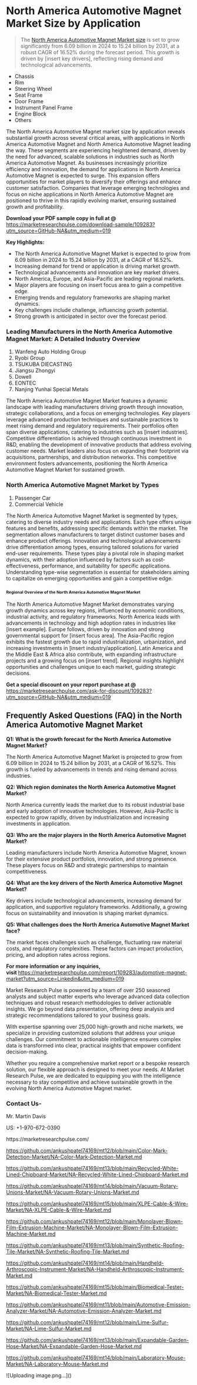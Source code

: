 <h1>North America Automotive Magnet Market&nbsp;Size by Application</h1><blockquote><p>The <a href="https://marketresearchpulse.com/download-sample/109283?utm_source=GitHub-NA&amp;utm_medium=019">North America Automotive Magnet Market size</a> is set to grow significantly from 6.09 billion in 2024 to 15.24 billion by 2031, at a robust CAGR of 16.52% during the forecast period. This growth is driven by [insert key drivers], reflecting rising demand and technological advancements.</p></blockquote><ul><li>Chassis<li> Rim<li> Steering Wheel<li> Seat Frame<li> Door Frame<li> Instrument Panel Frame<li> Engine Block<li> Others</li></ul><p>The North America Automotive Magnet market size by application reveals substantial growth across several critical areas, with applications in North America Automotive Magnet and North America Automotive Magnet leading the way. These segments are experiencing heightened demand, driven by the need for advanced, scalable solutions in industries such as North America Automotive Magnet. As businesses increasingly prioritize efficiency and innovation, the demand for applications in North America Automotive Magnet is expected to surge. This expansion offers opportunities for market players to diversify their offerings and enhance customer satisfaction. Companies that leverage emerging technologies and focus on niche applications in North America Automotive Magnet are positioned to thrive in this rapidly evolving market, ensuring sustained growth and profitability.</p><p><strong>Download your PDF sample copy in full at @ </strong><a href="https://marketresearchpulse.com/download-sample/109283?utm_source=GitHub-NA&amp;utm_medium=019">https://marketresearchpulse.com/download-sample/109283?utm_source=GitHub-NA&amp;utm_medium=019</a></p><p><strong>Key Highlights: </strong></p><ul><li>The North America Automotive Magnet Market is expected to grow from 6.09 billion in 2024 to 15.24 billion by 2031, at a CAGR of 16.52%.</li><li>Increasing demand for trend or application is driving market growth.</li><li>Technological advancements and innovation are key market drivers.</li><li>North America, Europe, and Asia-Pacific are leading regional markets.</li><li>Major players are focusing on insert focus area to gain a competitive edge.</li><li>Emerging trends and regulatory frameworks are shaping market dynamics.</li><li>Key challenges include challenge, influencing growth potential.</li><li>Strong growth is anticipated in sector over the forecast period.</li></ul><h3>Leading Manufacturers in the North America Automotive Magnet Market: A Detailed Industry Overview</h3><ol><li>Wanfeng Auto Holding Group</li><li>Ryobi Group</li><li>TSUKUBA DIECASTING</li><li>Jiangsu Zhongyi</li><li>Dowell</li><li>EONTEC</li><li>Nanjing Yunhai Special Metals</li></ol><div class="flex max-w-full flex-col flex-grow"><div class="min-h-8 text-message flex w-full flex-col items-end gap-2 whitespace-normal break-words [.text-message+&amp;]:mt-5" dir="auto" data-message-author-role="assistant" data-message-id="fd8432e4-4910-450d-b182-61b7bfb0a01f" data-message-model-slug="gpt-4o"><div class="flex w-full flex-col gap-1 empty:hidden first:pt-[3px]"><div class="markdown prose w-full break-words dark:prose-invert light"><p>The North America Automotive Magnet Market features a dynamic landscape with leading manufacturers driving growth through innovation, strategic collaborations, and a focus on emerging technologies. Key players leverage advanced production techniques and sustainable practices to meet rising demand and regulatory requirements. Their portfolios often span diverse applications, catering to industries such as [insert industries]. Competitive differentiation is achieved through continuous investment in R&amp;D, enabling the development of innovative products that address evolving customer needs. Market leaders also focus on expanding their footprint via acquisitions, partnerships, and distribution networks. This competitive environment fosters advancements, positioning the North America Automotive Magnet Market for sustained growth.</p></div></div></div></div><h3>North America Automotive Magnet Market by Types</h3><ol><li>Passenger Car<li> Commercial Vehicle</li></ol><div class="flex max-w-full flex-col flex-grow"><div class="min-h-8 text-message flex w-full flex-col items-end gap-2 whitespace-normal break-words [.text-message+&amp;]:mt-5" dir="auto" data-message-author-role="assistant" data-message-id="084470be-0bb7-4664-bddf-5156b4f41249" data-message-model-slug="gpt-4o-mini"><div class="flex w-full flex-col gap-1 empty:hidden first:pt-[3px]"><div class="markdown prose w-full break-words dark:prose-invert light"><p>The North America Automotive Magnet Market is segmented by types, catering to diverse industry needs and applications. Each type offers unique features and benefits, addressing specific demands within the market. The segmentation allows manufacturers to target distinct customer bases and enhance product offerings. Innovation and technological advancements drive differentiation among types, ensuring tailored solutions for varied end-user requirements. These types play a pivotal role in shaping market dynamics, with their adoption influenced by factors such as cost-effectiveness, performance, and suitability for specific applications. Understanding type-wise segmentation is essential for stakeholders aiming to capitalize on emerging opportunities and gain a competitive edge.</p></div></div></div></div><h3><span style="font-size: 11px;">Regional Overview of the North America Automotive Magnet Market</span></h3><div class="flex max-w-full flex-col flex-grow"><div class="min-h-8 text-message flex w-full flex-col items-end gap-2 whitespace-normal break-words [.text-message+&amp;]:mt-5" dir="auto" data-message-author-role="assistant" data-message-id="e9038762-ce64-4e30-91c9-9bd413514231" data-message-model-slug="gpt-4o-mini"><div class="flex w-full flex-col gap-1 empty:hidden first:pt-[3px]"><div class="markdown prose w-full break-words dark:prose-invert light"><p>The North America Automotive Magnet Market demonstrates varying growth dynamics across key regions, influenced by economic conditions, industrial activity, and regulatory frameworks. North America leads with advancements in technology and high adoption rates in industries like [insert example]. Europe follows, driven by innovation and strong governmental support for [insert focus area]. The Asia-Pacific region exhibits the fastest growth due to rapid industrialization, urbanization, and increasing investments in [insert industry/application]. Latin America and the Middle East &amp; Africa also contribute, with expanding infrastructure projects and a growing focus on [insert trend]. Regional insights highlight opportunities and challenges unique to each market, guiding strategic decisions.</p></div></div></div></div><p><strong>Get a special discount on your report purchase at @ </strong><a href="https://marketresearchpulse.com/ask-for-discount/109283?utm_source=GitHub-NA&amp;utm_medium=019">https://marketresearchpulse.com/ask-for-discount/109283?utm_source=GitHub-NA&amp;utm_medium=019</a></p><h2>Frequently Asked Questions (FAQ) in the North America Automotive Magnet Market</h2><p><strong>Q1: What is the growth forecast for the North America Automotive Magnet Market?</strong></p><p>The North America Automotive Magnet Market is projected to grow from 6.09 billion in 2024 to 15.24 billion by 2031, at a CAGR of 16.52%. This growth is fueled by advancements in trends and rising demand across industries.</p><p><strong>Q2: Which region dominates the North America Automotive Magnet Market?</strong></p><p>North America currently leads the market due to its robust industrial base and early adoption of innovative technologies. However, Asia-Pacific is expected to grow rapidly, driven by industrialization and increasing investments in application.</p><p><strong>Q3: Who are the major players in the North America Automotive Magnet Market?</strong></p><p>Leading manufacturers include North America Automotive Magnet, known for their extensive product portfolios, innovation, and strong presence. These players focus on R&amp;D and strategic partnerships to maintain competitiveness.</p><p><strong>Q4: What are the key drivers of the North America Automotive Magnet Market?</strong></p><p>Key drivers include technological advancements, increasing demand for application, and supportive regulatory frameworks. Additionally, a growing focus on sustainability and innovation is shaping market dynamics.</p><p><strong>Q5: What challenges does the North America Automotive Magnet Market face?</strong></p><p>The market faces challenges such as challenge, fluctuating raw material costs, and regulatory complexities. These factors can impact production, pricing, and adoption rates across regions.</p><p><strong>For more information or any inquiries, visit&nbsp;</strong><a href="https://marketresearchpulse.com/report/109283/automotive-magnet-market?utm_source=Linkedin&utm_medium=019">https://marketresearchpulse.com/report/109283/automotive-magnet-market?utm_source=Linkedin&utm_medium=019</a></p><p>Market Research Pulse is powered by a team of over 250 seasoned analysts and subject matter experts who leverage advanced data collection techniques and robust research methodologies to deliver actionable insights. We go beyond data presentation, offering deep analysis and strategic recommendations tailored to your business goals.</p><p>With expertise spanning over 25,000 high-growth and niche markets, we specialize in providing customized solutions that address your unique challenges. Our commitment to actionable intelligence ensures complex data is transformed into clear, practical insights that empower confident decision-making.</p><p>Whether you require a comprehensive market report or a bespoke research solution, our flexible approach is designed to meet your needs. At Market Research Pulse, we are dedicated to equipping you with the intelligence necessary to stay competitive and achieve sustainable growth in the evolving North America Automotive Magnet market.</p><h3><strong>Contact Us-</strong></h3><p>Mr. Martin Davis</p><p>US: +1-970-672-0390</p><p>https://marketresearchpulse.com/</p><p><a href="https://github.com/ankushpatel74169/mt12/blob/main/Color-Mark-Detection-Market/NA-Color-Mark-Detection-Market.md">https://github.com/ankushpatel74169/mt12/blob/main/Color-Mark-Detection-Market/NA-Color-Mark-Detection-Market.md</a></p><p><a href="https://github.com/ankushpatel74169/mt13/blob/main/Recycled-White-Lined-Chipboard-Market/NA-Recycled-White-Lined-Chipboard-Market.md">https://github.com/ankushpatel74169/mt13/blob/main/Recycled-White-Lined-Chipboard-Market/NA-Recycled-White-Lined-Chipboard-Market.md</a></p><p><a href="https://github.com/ankushpatel74169/mt14/blob/main/Vacuum-Rotary-Unions-Market/NA-Vacuum-Rotary-Unions-Market.md">https://github.com/ankushpatel74169/mt14/blob/main/Vacuum-Rotary-Unions-Market/NA-Vacuum-Rotary-Unions-Market.md</a></p><p><a href="https://github.com/ankushpatel74169/mt15/blob/main/XLPE-Cable-&-Wire-Market/NA-XLPE-Cable-&-Wire-Market.md">https://github.com/ankushpatel74169/mt15/blob/main/XLPE-Cable-&-Wire-Market/NA-XLPE-Cable-&-Wire-Market.md</a></p><p><a href="https://github.com/ankushpatel74169/mt12/blob/main/Monolayer-Blown-Film-Extrusion-Machine-Market/NA-Monolayer-Blown-Film-Extrusion-Machine-Market.md">https://github.com/ankushpatel74169/mt12/blob/main/Monolayer-Blown-Film-Extrusion-Machine-Market/NA-Monolayer-Blown-Film-Extrusion-Machine-Market.md</a></p><p><a href="https://github.com/ankushpatel74169/mt13/blob/main/Synthetic-Roofing-Tile-Market/NA-Synthetic-Roofing-Tile-Market.md">https://github.com/ankushpatel74169/mt13/blob/main/Synthetic-Roofing-Tile-Market/NA-Synthetic-Roofing-Tile-Market.md</a></p><p><a href="https://github.com/ankushpatel74169/mt14/blob/main/Handheld-Arthroscopic-Instrument-Market/NA-Handheld-Arthroscopic-Instrument-Market.md">https://github.com/ankushpatel74169/mt14/blob/main/Handheld-Arthroscopic-Instrument-Market/NA-Handheld-Arthroscopic-Instrument-Market.md</a></p><p><a href="https://github.com/ankushpatel74169/mt15/blob/main/Biomedical-Tester-Market/NA-Biomedical-Tester-Market.md">https://github.com/ankushpatel74169/mt15/blob/main/Biomedical-Tester-Market/NA-Biomedical-Tester-Market.md</a></p><p><a href="https://github.com/ankushpatel74169/mt11/blob/main/Automotive-Emission-Analyzer-Market/NA-Automotive-Emission-Analyzer-Market.md">https://github.com/ankushpatel74169/mt11/blob/main/Automotive-Emission-Analyzer-Market/NA-Automotive-Emission-Analyzer-Market.md</a></p><p><a href="https://github.com/ankushpatel74169/mt12/blob/main/Lime-Sulfur-Market/NA-Lime-Sulfur-Market.md">https://github.com/ankushpatel74169/mt12/blob/main/Lime-Sulfur-Market/NA-Lime-Sulfur-Market.md</a></p><p><a href="https://github.com/ankushpatel74169/mt13/blob/main/Expandable-Garden-Hose-Market/NA-Expandable-Garden-Hose-Market.md">https://github.com/ankushpatel74169/mt13/blob/main/Expandable-Garden-Hose-Market/NA-Expandable-Garden-Hose-Market.md</a></p><p><a href="https://github.com/ankushpatel74169/mt14/blob/main/Laboratory-Mouse-Market/NA-Laboratory-Mouse-Market.md">https://github.com/ankushpatel74169/mt14/blob/main/Laboratory-Mouse-Market/NA-Laboratory-Mouse-Market.md</a></p>
![Uploading image.png…]()
